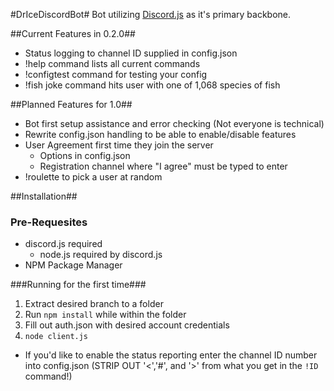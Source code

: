 #DrIceDiscordBot#
Bot utilizing [Discord.js](https://github.com/hydrabolt/discord.js) as it's primary backbone.

##Current Features in 0.2.0##
- Status logging to channel ID supplied in config.json
- !help command lists all current commands
- !configtest command for testing your config
- !fish joke command hits user with one of 1,068 species of fish

##Planned Features for 1.0##
- Bot first setup assistance and error checking (Not everyone is technical)
- Rewrite config.json handling to be able to enable/disable features
- User Agreement first time they join the server
  - Options in config.json
  - Registration channel where "I agree" must be typed to enter
- !roulette to pick a user at random

##Installation##
### Pre-Requesites
- discord.js required
  - node.js required by discord.js
- NPM Package Manager

###Running for the first time###
1. Extract desired branch to a folder
2. Run `npm install` while within the folder
3. Fill out auth.json with desired account credentials
4. `node client.js`
- If you'd like to enable the status reporting enter the channel ID number into config.json (STRIP OUT '<','#', and '>' from what you get in the ``!ID`` command!)
